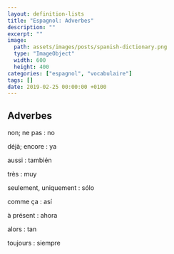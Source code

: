 ```yaml
---
layout: definition-lists
title: "Espagnol: Adverbes"
description: ""
excerpt: ""
image:
  path: assets/images/posts/spanish-dictionary.png
  type: "ImageObject"
  width: 600
  height: 400
categories: ["espagnol", "vocabulaire"]
tags: []
date: 2019-02-25 00:00:00 +0100
---
```


## Adverbes

non; ne pas
: no

déjà; encore
: ya

aussi
: también

très
: muy

seulement, uniquement
: sólo

comme ça
: así

à présent
: ahora

alors
: tan

toujours
: siempre
